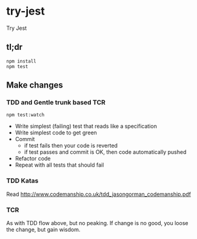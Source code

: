 # try-jest

Try Jest

## tl;dr

    npm install
    npm test

## Make changes

### TDD and Gentle trunk based TCR

    npm test:watch

- Write simplest (failing) test that reads like a specification
- Write simplest code to get green
- Commit
  - if test fails then your code is reverted
  - if test passes and commit is OK, then code automatically pushed
- Refactor code
- Repeat with all tests that should fail

### TDD Katas

Read <http://www.codemanship.co.uk/tdd_jasongorman_codemanship.pdf>

### TCR

As with TDD flow above, but no peaking. If change is no good, you loose the
change, but gain wisdom.

